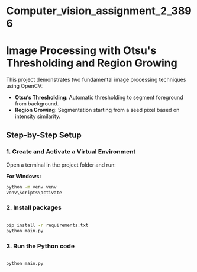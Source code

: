 # Computer_vision_assignment_2_3896


# Image Processing with Otsu's Thresholding and Region Growing

This project demonstrates two fundamental image processing techniques using OpenCV:

- **Otsu’s Thresholding**: Automatic thresholding to segment foreground from background.
- **Region Growing**: Segmentation starting from a seed pixel based on intensity similarity.


## Step-by-Step Setup

### 1. Create and Activate a Virtual Environment

Open a terminal in the project folder and run:

**For Windows:**
```bash
python -m venv venv
venv\Scripts\activate

```
### 2. Install packages

```bash

pip install -r requirements.txt
python main.py
```

### 3. Run the Python code

```bash

python main.py
```






